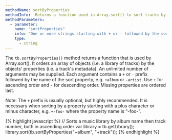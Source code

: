 ```yaml
---
methodName: sortByProperties
methodInfo:  Returns a function used in Array.sort() to sort tracks by specified properties
methodParameters:
  - parameter:
    name: "sortProperties"
    info: "One or more strings starting with + or - followed by the sort property name"
    type:
      - string
---
```


The `tb.sortByProperties()` method returns a function that is used by Array.sort(). It orders an array of objects (i.e. a library of tracks) by the objects' properties (i.e. a track's metadata). An unlimited number of arguments may be supplied. Each argument contains a `+` or `-` prefix followed by the name of the sort property, e.g. `+album` or `-artist`. Use `+` for ascending order and `-` for descending order. Missing properties are ordered last.

Note: The `+` prefix is usually optional, but highly recommended. It *is* necessary when sorting by a property starting with a plus character or minus character, e.g. `+-foo-` where the property name is &ldquo;-foo-&rdquo;.

{% highlight javascript %}
// Sorts a music library by album name then track number, both in ascending order
var library = tb.getLibrary();
library.sort(tb.sortByProperties("+album", "+track"));
{% endhighlight %}